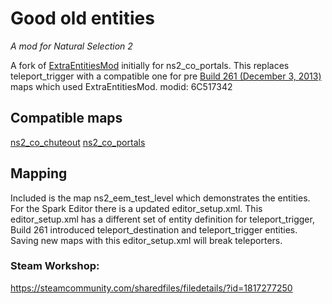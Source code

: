 # Good old entities
*A mod for Natural Selection 2*

A fork of [ExtraEntitiesMod](steamcommunity.com/sharedfiles/filedetails/?id=107977815) initially for ns2_co_portals.
This replaces teleport_trigger with a compatible one for pre [Build 261 (December 3, 2013)](https://wiki.naturalselection2.com/view/Patches/Build_261#SDK)  maps which used ExtraEntitiesMod.
modid: 6C517342

## Compatible maps
[ns2_co_chuteout](https://steamcommunity.com/sharedfiles/filedetails/?id=144443947)
[ns2_co_portals](https://steamcommunity.com/sharedfiles/filedetails/?id=148929224)

## Mapping
Included is the map ns2_eem_test_level which demonstrates the entities. For the Spark Editor there is a updated editor_setup.xml. This editor_setup.xml has a different set of entity definition for teleport_trigger, Build 261 introduced teleport_destination and teleport_trigger entities. Saving new maps with this editor_setup.xml will break teleporters.

### Steam Workshop: 
https://steamcommunity.com/sharedfiles/filedetails/?id=1817277250